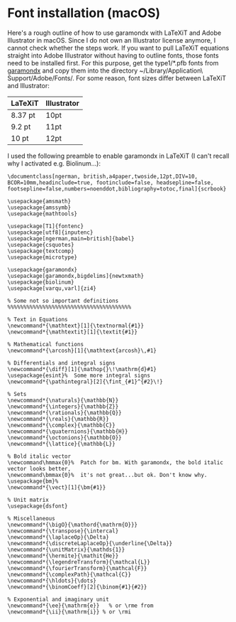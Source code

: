 # Font installation (macOS)

Here's a rough outline of how to use garamondx with LaTeXiT and Adobe Illustrator in macOS. Since I do not own an Illustrator license anymore, I cannot check whether the steps work. If you want to pull LaTeXiT equations straight into Adobe Illustrator without having to outline fonts, those fonts need to be installed first. For this purpose, get the type1/*.pfb fonts from [garamondx](https://www.ctan.org/tex-archive/fonts/garamondx/type1) and copy them into the directory ~/Library/Application\ Support/Adobe/Fonts/. For some reason, font sizes differ between LaTeXiT and Illustrator:

| LaTeXiT  | Illustrator |
| -------- | ----------- |
| 8.37 pt  | 10pt        |
| 9.2 pt   | 11pt        |
| 10 pt    | 12pt        |

I used the following preamble to enable garamondx in LaTeXiT (I can't recall why I activated e.g. Biolinum...):

	\documentclass[ngerman, british,a4paper,twoside,12pt,DIV=10, BCOR=10mm,headinclude=true, footinclude=false, headsepline=false, footsepline=false,numbers=noenddot,bibliography=totoc,final]{scrbook}

	\usepackage{amsmath}
	\usepackage{amssymb}
	\usepackage{mathtools}

	\usepackage[T1]{fontenc}
	\usepackage[utf8]{inputenc}
	\usepackage[ngerman,main=british]{babel}
	\usepackage{csquotes}
	\usepackage{textcomp}
	\usepackage{microtype}

	\usepackage{garamondx}
	\usepackage[garamondx,bigdelims]{newtxmath}
	\usepackage{biolinum}
	\usepackage[varqu,varl]{zi4}

	% Some not so important definitions
	%%%%%%%%%%%%%%%%%%%%%%%%%%%%%%%%%%%%%%%

	% Text in Equations
	\newcommand*{\mathtext}[1]{\textnormal{#1}}
	\newcommand*{\mathtextit}[1]{\textit{#1}}

	% Mathematical functions
	\newcommand*{\arcosh}[1]{\mathtext{arcosh}\,#1}
 
	% Differentials and integral signs
	\newcommand*{\diff}[1]{\mathop{}\!\mathrm{d}#1}
	\usepackage{esint}%  Some more integral signs
	\newcommand*{\pathintegral}[2]{\fint_{#1}^{#2}\!}

	% Sets
	\newcommand*{\naturals}{\mathbb{N}}
	\newcommand*{\integers}{\mathbb{Z}}
	\newcommand*{\rationals}{\mathbb{Q}}
	\newcommand*{\reals}{\mathbb{R}}
	\newcommand*{\complex}{\mathbb{C}}
	\newcommand*{\quaternions}{\mathbb{H}}
	\newcommand*{\octonions}{\mathbb{O}}
	\newcommand*{\lattice}{\mathbb{L}}

	% Bold italic vector
	\newcommand\hmmax{0}%  Patch for bm. With garamondx, the bold italic vector looks better,
	\newcommand\bmmax{0}%  it's not great...but ok. Don't know why.
	\usepackage{bm}%
	\newcommand*{\vect}[1]{\bm{#1}}  

	% Unit matrix
	\usepackage{dsfont}

	% Miscellaneous
	\newcommand*{\bigO}{\mathord{\mathrm{O}}}
	\newcommand*{\transpose}{\intercal}
	\newcommand*{\laplaceOp}{\Delta}
	\newcommand*{\discreteLaplaceOp}{\underline{\Delta}}
	\newcommand*{\unitMatrix}{\mathds{1}}
	\newcommand*{\hermite}{\mathit{He}}	
	\newcommand*{\legendreTransform}{\mathcal{L}}	
	\newcommand*{\fourierTransform}{\mathcal{F}}
	\newcommand*{\complexPath}{\mathcal{C}}	
	\newcommand*{\hldots}{\dots}	
	\newcommand*{\binomCoeff}[2]{\binom{#1}{#2}}

	% Exponential and imaginary unit
	\newcommand*{\ee}{\mathrm{e}}	% or \rme from 
	\newcommand*{\ii}{\mathrm{i}} % or \rmi
